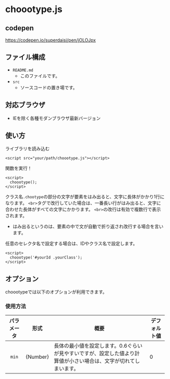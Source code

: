 # choootype.js

## codepen
https://codepen.io/superdaisi/pen/jOLOJpx
## ファイル構成

- `README.md`
  - このファイルです。
- `src`
  - ソースコードの置き場です。

## 対応ブラウザ

- IEを除く各種モダンブラウザ最新バージョン

## 使い方

ライブラリを読み込む
```
<script src="your/path/choootype.js"></script>
```

関数を実行！
```
<script>
  choootype();
</script>
```

クラス名`.chootype`の部分の文字が要素をはみ出ると、文字に長体がかかり1行になります。
`<br>`タグで改行していた場合は、一番長い行がはみ出ると、文字に合わせた長体がすべての文字にかかります。
`<br>`の改行は有効で複数行で表示されます。
- はみ出るというのは、要素の中で文が自動で折り返され改行する場合を言います。

任意のセレクタ名で設定する場合は、IDやクラス名で設定します。
```
<script>
  choootype('#yourId .yourClass');
</script>
```

## オプション

choootypeでは以下のオプションが利用できます。
### 使用方法

| パラメータ | 形式 | 概要 | デフォルト値 |
| :---: | --- | --- | --- |
| `min` | {Number} | 長体の最小値を設定します。0.6ぐらいが見やすいですが、設定した値より計算値が小さい場合は、文字が切れてしまいます。 | 0 |

